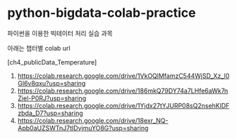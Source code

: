 # python-bigdata-colab-practice
파이썬을 이용한 빅테이터 처리 실습 과목 

아래는 챕터별 colab url 

[ch4_publicData_Temperature]
1) https://colab.research.google.com/drive/1VkOQlMfamzC544WjSD_Xz_l0Gl6v8qxu?usp=sharing
2) https://colab.research.google.com/drive/186mkQ79DY74a7LHfe6aWk7nZiel-P0RJ?usp=sharing
3) https://colab.research.google.com/drive/1Yjdx27tYJURP08sQ2nsehKlDFzbda_D7?usp=sharing
4) https://colab.research.google.com/drive/18exr_NQ-Apb0aUZSWTnJ7tIDvjmuYO8G?usp=sharing
